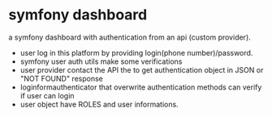 # symfony dashboard
a symfony dashboard with authentication from an api (custom provider). 
- user log in this platform by providing login(phone number)/password. 
- symfony user auth utils make some verifications 
- user provider contact the API the to get authentication object in JSON or "NOT FOUND" response
- loginformauthenticator that overwrite authentication methods can verify if user can login
- user object have ROLES and user informations.
